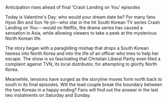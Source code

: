 Anticipation rises ahead of final 'Crash Landing on You' episodes

Today is Valentine's Day: who would your dream date be? For many fans Hyun Bin and Son Ye-jin--who star in the hit South Korean TV series Crash Landing on You---would on Netflix, the drama series has caused a sensation in Asia, while allowing viewers to take a peek at the mysterious North Korean life.

The story began with a paragliding mishap that drops a South Korean heiress into North Korea and into the life of an officer who tries to help her escape. The show is so fascinating that Christian Liberal  Partly even filed a complaint against TVN, its local distributor, for attempting to glorify North Korea.

Meanwhile, tensions have surged as the storyline moves form north back to south in its final episodes. Will the lead couple break the boundary between the two Koreas in a happy ending?  Fans will find out the answer in the last two instalments on Saturday and Sunday.
